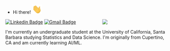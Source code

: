 - Hi there! <img src="https://raw.githubusercontent.com/ABSphreak/ABSphreak/master/gifs/Hi.gif" width="30px">

<img align='right' src='https://cutewallpaper.org/21/space-invaders-background/Space-Invaders-Alien-Transparent-Background-PNG-PNG-Arts.png' width='200"'>

[![Linkedin Badge](https://img.shields.io/badge/-jshen0303-blue?style=flat-square&logo=Linkedin&logoColor=white&link=https://www.linkedin.com/in/jshen0303/)](https://www.linkedin.com/in/jshen0303/) 
[![Gmail Badge](https://img.shields.io/badge/-jshen0303@gmail.com-c14438?style=flat-square&logo=Gmail&logoColor=white&link=mailto:jshen0303@gmail.com)](mailto:jshen0303@gmail.com)

I'm currently an undergraduate student at the University of California, Santa Barbara studying Statistics and Data Science. I'm originally from 
Cupertino, CA and am currently learning AI/ML.

<!---
jshen0303/jshen0303 is a ✨ special ✨ repository because its `README.md` (this file) appears on your GitHub profile.
You can click the Preview link to take a look at your changes.
--->
